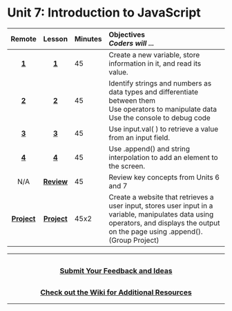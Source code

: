 # Unit 7: Introduction to JavaScript

|Remote|                                                        Lesson                                                         | Minutes | Objectives <br> _Coders will ..._                                                                                                                                                     |
| :-------------------------------------------------------------------------------------------------------------------: | :-----: | :------------------------------------------------------------------------------------------------------------------------------------------------------------------------------------ |:----|
| [**1**](https://docs.google.com/presentation/d/1AaIOMvh5GstXWmbmbhbtAXS_SCUaTLix-Jda4bZWB80/edit#slide=id.g801a20f61f_0_262)|     [**1**](https://docs.google.com/presentation/d/1RGoBSFb5kc0cZS7o6MnrZ0xWMynP7BEf9DEpQlWvdCo/edit?usp=sharing)     |   45    | Create a new variable, store information in it, and read its value.                                                                                                                   |
| [**2**](https://docs.google.com/presentation/d/1RRa6_isBDIIQ-3yonJa34rOK44Q8Idnh97ZBXYeDCt8/edit#slide=id.g5d61b732ba_0_0)|     [**2**](https://docs.google.com/presentation/d/15R71dJLJs-S_OGPcBtPZJOhQ3IbSLiiGetWa0g7AhJU/edit?usp=sharing)     |   45    | Identify strings and numbers as data types and differentiate between them<br> Use operators to manipulate data        <br> Use the console to debug code                                                                |
| [**3**](https://docs.google.com/presentation/d/1fUPIWidG99nfDccJ9jeBxj1mw259fBKBXsYRYmUdsiE/edit#slide=id.g5d61b732ba_0_0)|     [**3**](https://docs.google.com/presentation/d/1QomWGJmdjc0aHJZPLjb8SI-NGQPaw5Trl6A3Q1jeAWA/edit?usp=sharing)     |   45    | Use input.val( ) to retrieve a value from an input field.                                                                                                                             |
| [**4**](https://docs.google.com/presentation/d/14cLsCObYHAeWsMQcKS3Qkily-b_dw7VWRhY9zcvbjqk/edit#slide=id.g5d61b732ba_0_0)|     [**4**](https://docs.google.com/presentation/d/1Tecktka08NtQ2Kyg-AbXpLGTOUu9LTJI0e9j6UotmyU/edit?usp=sharing)     |   45    | Use .append() and string interpolation to add an element to the screen.                                                                                                               |
|N/A| [**Review**](https://docs.google.com/presentation/d/11SPm61ewL8C3R0YkWBE4stwBC5NcXnI0pp2Vg7Bn8_4/edit#slide=id.g801a20f61f_0_4200) |  45 | Review key concepts from Units 6 and 7|
|[**Project**](https://docs.google.com/presentation/d/1QQULJc4ms2bce8onrlgHr2qGaU8iBmnHwwLUmm3c1Z4/edit)| [**Project**](https://docs.google.com/presentation/d/1I9I1iPAHTIJuHCg4nB9hMovAbUOjzHTJkkeftvhOCQE/edit?usp=sharing) |  45x2   | Create a website that retrieves a user input, stores user input in a variable, manipulates data using operators, and displays the output on the page using .append(). (Group Project) |

---

## <h3 align="center"><a href="https://forms.gle/vyAD1HFwXHZMRXrr9">Submit Your Feedback and Ideas</a></h3>

## <h3 align="center"><a href="https://github.com/itscodenation/curriculum-20-21/wiki">Check out the Wiki for Additional Resources</a></h3>

---
